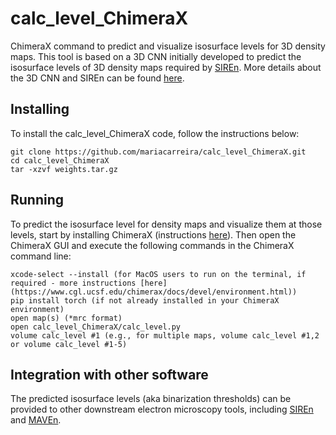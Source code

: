 # calc_level_ChimeraX
ChimeraX command to predict and visualize isosurface levels for 3D density maps. This tool is based on a 3D CNN initially developed to predict the isosurface levels of 3D density maps required by [SIREn](https://www.github.com/lkinman/SIREn). More details about the 3D CNN and SIREn can be found [here](https://www.github.com/lkinman/SIREn).


## Installing  

To install the calc_level_ChimeraX code, follow the instructions below:
```
git clone https://github.com/mariacarreira/calc_level_ChimeraX.git
cd calc_level_ChimeraX
tar -xzvf weights.tar.gz
```

## Running  

To predict the isosurface level for density maps and visualize them at those levels, start by installing ChimeraX (instructions [here](https://www.cgl.ucsf.edu/chimera/download.html)).
Then open the ChimeraX GUI and execute the following commands in the ChimeraX command line:
```
xcode-select --install (for MacOS users to run on the terminal, if required - more instructions [here](https://www.cgl.ucsf.edu/chimerax/docs/devel/environment.html))
pip install torch (if not already installed in your ChimeraX environment)
open map(s) (*mrc format) 
open calc_level_ChimeraX/calc_level.py 
volume calc_level #1 (e.g., for multiple maps, volume calc_level #1,2 or volume calc_level #1-5)
```

## Integration with other software

The predicted isosurface levels (aka binarization thresholds) can be provided to other downstream electron microscopy tools, including [SIREn](https://www.github.com/lkinman/SIREn) and [MAVEn](https://www.github.com/lkinman/MAVEn).


